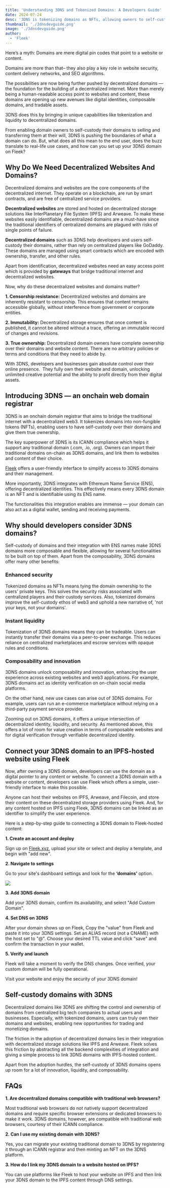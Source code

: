 ```yaml
---
title: 'Understanding 3DNS and Tokenized Domains: A Developers Guide'
date: 2024-07-24
desc: '3DNS is tokenizing domains as NFTs, allowing owners to self-custody their domains. Explore how 3DNS is redefining what domains can do.'
thumbnail: './3dnsdevguide.png'
image: './3dnsdevguide.png'
author:
  - 'Fleek'
---
```


Here’s a myth: Domains are mere digital pin codes that point to a website or content.

Domains are more than that– they also play a key role in website security, content delivery networks, and SEO algorithms.

The possibilities are now being further pushed by decentralized domains — the foundation for the building of a decentralized internet. More than merely being a human-readable access point to websites and content, these domains are opening up new avenues like digital identities, composable domains, and tradable assets.

3DNS does this by bringing in unique capabilities like tokenization and liquidity to decentralized domains.

From enabling domain owners to self-custody their domains to selling and transferring them at their will, 3DNS is pushing the boundaries of what a domain can do. But, what does all this mean to the end user, does the buzz translate to real-life use cases, and how can you set up your 3DNS domain on Fleek?

## **Why Do We Need Decentralized Websites And Domains?**

Decentralized domains and websites are the core components of the decentralized internet. They operate on a blockchain, are run by smart contracts, and are free of centralized service providers.

**Decentralized websites** are stored and hosted on decentralized storage solutions like InterPlanetary File System (IPFS) and Arweave. To make these websites easily identifiable, decentralized domains are a must-have since the traditional identifiers of centralized domains are plagued with risks of single points of failure.

**Decentralized domains** such as 3DNS help developers and users self-custody their domains, rather than rely on centralized players like GoDaddy. These domains are managed using smart contracts which are encoded with ownership, transfer, and other rules.

Apart from identification, decentralized websites need an easy access point which is provided by **gateways** that bridge traditional internet and decentralized websites.

Now, why do these decentralized websites and domains matter?

**1. Censorship resistance:** Decentralized websites and domains are inherently resistant to censorship. This ensures that content remains accessible globally, without interference from government or corporate entities.

**2. Immutability:** Decentralized storage ensures that once content is published, it cannot be altered without a trace, offering an immutable record of changes and revisions.

**3. True ownership:** Decentralized domain owners have complete ownership over their domains and website content. There are no arbitrary policies or terms and conditions that they need to abide by.

With 3DNS, developers and businesses gain absolute control over their online presence.  They fully own their website and domain, unlocking unlimited creative potential and the ability to profit directly from their digital assets.

## **Introducing 3DNS — an onchain web domain registrar**

3DNS is an onchain domain registrar that aims to bridge the traditional internet with a decentralized web3. It tokenizes domains into non-fungible tokens (NFTs), enabling users to have self-custody over their domains and give them true ownership.

The key superpower of 3DNS is its ICANN compliance which helps it support any traditional domain (.com, .io, .org). Owners can import their traditional domains on-chain as 3DNS domains, and link them to websites and content of their choice.

<u>[Fleek](http://fleek.xyz/)</u> offers a user-friendly interface to simplify access to 3DNS domains and their management.

More importantly, 3DNS integrates with Ethereum Name Service (ENS), offering decentralized identities. This effectively means every 3DNS domain is an NFT and is identifiable using its ENS name.

The functionalities this integration enables are immense — your domain can also act as a digital wallet, sending and receiving payments.

## **Why should developers consider 3DNS domains?**

Self-custody of domains and their integration with ENS names make 3DNS domains more composable and flexible, allowing for several functionalities to be built on top of them. Apart from the composability, 3DNS domains offer many other benefits:

### **Enhanced security**

Tokenized domains as NFTs means tying the domain ownership to the users' private keys. This solves the security risks associated with centralized players and their custody services. Also, tokenized domains improve the self-custody ethos of web3 and uphold a new narrative of, 'not your keys, not your domains'.

### **Instant liquidity**

Tokenization of 3DNS domains means they can be tradeable. Users can instantly transfer their domains via a peer-to-peer exchange. This reduces reliance on centralized marketplaces and escrow services with opaque rules and conditions.

### **Composability and innovation**

3DNS domains unlock composability and innovation, enhancing the user experience across existing websites and web3 applications. For example, 3DNS domains act as identity verification on on-chain social media platforms.

On the other hand, new use cases can arise out of 3DNS domains. For example, users can run an e-commerce marketplace without relying on a third-party payment service provider.

Zooming out on 3DNS domains, it offers a unique intersection of decentralized identity, liquidity, and security. As mentioned above, this offers a lot of room for value creation in terms of composable websites and for digital verification through verifiable decentralized identity.

## **Connect your 3DNS domain to an IPFS-hosted website using Fleek**

Now, after owning a 3DNS domain, developers can use the domain as a digital pointer to any content or website. To connect a 3DNS domain with a website or content, developers can use Fleek which offers a simple, user-friendly interface to make this possible.

Anyone can host their websites on IPFS, Arweave, and Filecoin, and store their content on these decentralized storage providers using Fleek. And, for any content hosted on IPFS using Fleek, 3DNS domains can be linked as an identifier to simplify the user experience.

Here is a step-by-step guide to connecting a 3DNS domain to Fleek-hosted content:

**1. Create an account and deploy**

Sign up on <u>[Fleek.xyz](http://fleek.xyz/)</u>, upload your site or select and deploy a template, and begin with "add new".

**2. Navigate to settings**

Go to your site's dashboard settings and look for the **‘domains’** option.

![](./3dnseg.png)

**3. Add 3DNS domain**

Add your 3DNS domain, confirm its availability, and select "Add Custom Domain".

**4. Set DNS on 3DNS**

After your domain shows up on Fleek, Copy the "value" from Fleek and paste it into your 3DNS settings. Set an ALIAS record (not a CNAME) with the host set to "@". Choose your desired TTL value and click "save" and confirm the transaction in your wallet.

**5. Verify and launch**

Fleek will take a moment to verify the DNS changes. Once verified, your custom domain will be fully operational.

Visit your website and enjoy the security of your 3DNS domain!

## **Self-custody domains with 3DNS**

Decentralized domains like 3DNS are shifting the control and ownership of domains from centralized big tech companies to actual users and businesses. Especially, with tokenized domains, users can truly own their domains and websites, enabling new opportunities for trading and monetizing domains.

The friction in the adoption of decentralized domains lies in their integration with decentralized storage solutions like IPFS and Arweave. Fleek solves this friction by abstracting all the backend complexities of integration and giving a simple process to link 3DNS domains with IPFS-hosted content.

Apart from the adoption hurdles, the self-custody of 3DNS domains opens up room for a lot of innovation, liquidity, and composability.

## **FAQs**

**1. Are decentralized domains compatible with traditional web browsers?**

Most traditional web browsers do not natively support decentralized domains and require specific browser extensions or dedicated browsers to make it work. 3DNS domains, however, are compatible with traditional web browsers, courtesy of their ICANN compliance.

**2. Can I use my existing domain with 3DNS?**

Yes, you can migrate your existing traditional domain to 3DNS by registering it through an ICANN registrar and then minting an NFT on the 3DNS platform.

**3. How do I link my 3DNS domain to a website hosted on IPFS?**

You can use platforms like Fleek to host your website on IPFS and then link your 3DNS domain to the IPFS content through DNS settings.
